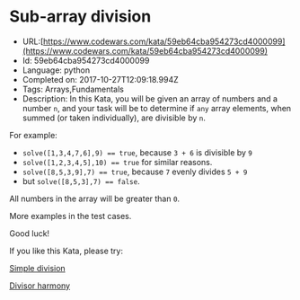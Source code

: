 # Sub-array division

 - URL:[https://www.codewars.com/kata/59eb64cba954273cd4000099](https://www.codewars.com/kata/59eb64cba954273cd4000099)
 - Id: 59eb64cba954273cd4000099
 - Language: python
 - Completed on: 2017-10-27T12:09:18.994Z
 - Tags: Arrays,Fundamentals
 - Description:
In this Kata, you will be given an array of numbers and a number `n`, and your task will be to determine if `any` array elements, when summed (or taken individually), are divisible by `n`. 

For example:

  * `solve([1,3,4,7,6],9) == true`, because `3 + 6` is divisible by `9`
  * `solve([1,2,3,4,5],10) == true` for similar reasons.
  * `solve([8,5,3,9],7) == true`, because `7` evenly divides `5 + 9`
  * but `solve([8,5,3],7) == false`.
  
All numbers in the array will be greater than `0`. 

More examples in the test cases.
  
Good luck!

If you like this Kata, please try:

[Simple division](https://www.codewars.com/kata/59ec2d112332430ce9000005)

[Divisor harmony](https://www.codewars.com/kata/59bf97cd4f98a8b1cd00007e)
